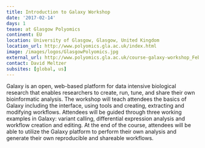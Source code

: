 ```yaml
---
title: Introduction to Galaxy Workshop
date: '2017-02-14'
days: 1
tease: at Glasgow Polyomics
continent: EU
location: University of Glasgow, Glasgow, United Kingdom
location_url: http://www.polyomics.gla.ac.uk/index.html
image: /images/logos/GlasgowPolyomics.jpg
external_url: http://www.polyomics.gla.ac.uk/course-galaxy-workshop_Feb17.html
contact: David Meltzer
subsites: [global, us]
---
```

Galaxy is an open, web-based platform for data intensive biological research
that enables researchers to create, run, tune, and share their own
bioinformatic analysis. The workshop will teach attendees the basics of Galaxy
including the interface, using tools and creating, extracting and modifying
workflows. Attendees will be guided through three working examples in Galaxy:
variant calling, differential expression analysis and workflow creation and
editing. At the end of the course, attendees will be able to utilize the Galaxy
platform to perform their own analysis and generate their own reproducible and
shareable workflows.
